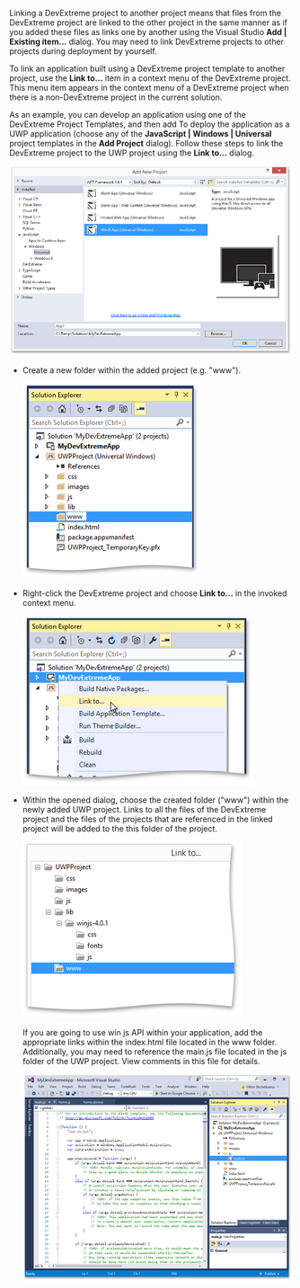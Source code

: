 Linking a DevExtreme project to another project means that files from the DevExtreme project are linked to the other project in the same manner as if you added these files as links one by another using the Visual Studio **Add | Existing item...** dialog. You may need to link DevExtreme projects to other projects during deployment by yourself.

To link an application built using a DevExtreme project template to another project, use the **Link to...** item in a context menu of the DevExtreme project. This menu item appears in the context menu of a DevExtreme project when there is a non-DevExtreme project in the current solution.

As an example, you can develop an application using one of the DevExtreme Project Templates, and then add To deploy the application as a UWP application (choose any of the **JavaScript | Windows | Universal** project templates in the **Add Project** dialog). Follow these steps to link the DevExtreme project to the UWP project using the **Link to...** dialog.

![UWP project template](/images/DevExtreme/LinkingProjectsUWPProject.png)

- Create a new folder within the added project (e.g. "www").

    ![Create www folder](/images/DevExtreme/LinkingProjectsWwwFolder.png)

- Right-click the DevExtreme project and choose **Link to...** in the invoked context menu.

    !["Link to" menu item](/images/DevExtreme/LinkingProjectsLinkToMenuItem.png)

- Within the opened dialog, choose the created folder ("www") within the newly added UWP project. Links to all the files of the DevExtreme project and the files of the projects that are referenced in the linked project will be added to the this folder of the project.

    !["Link to" dialog](/images/DevExtreme/LinkingProjectsLinkToDialog.png)

    If you are going to use win js API within your application, add the appropriate links within the index.html file located in the www folder. Additionally, you may need to reference the main.js file located in the js folder of the UWP project. View comments in this file for details.

    ![main.js](/images/DevExtreme/LinkingProjectsMainJs.png)